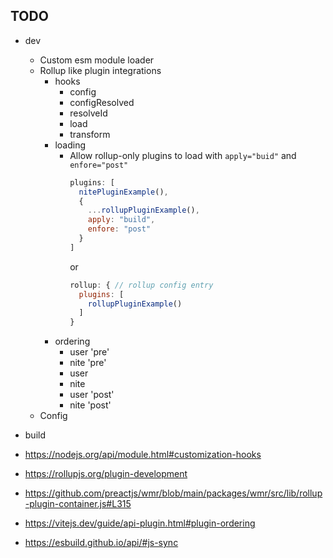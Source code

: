 ## TODO

- dev
  - Custom esm module loader
  - Rollup like plugin integrations
    - hooks
      - config
      - configResolved
      - resolveId
      - load
      - transform
    - loading
      - Allow rollup-only plugins to load with `apply="buid"` and `enfore="post"`
        ```js
        plugins: [
          nitePluginExample(),
          {
            ...rollupPluginExample(),
            apply: "build",
            enfore: "post"
          }
        ]
        ```
        or
        ```js
        rollup: { // rollup config entry
          plugins: [
            rollupPluginExample()
          ]
        }
        ```
    - ordering
      - user 'pre'
      - nite 'pre'
      - user
      - nite
      - user 'post'
      - nite 'post'
  - Config
- build
  
- https://nodejs.org/api/module.html#customization-hooks
- https://rollupjs.org/plugin-development
- https://github.com/preactjs/wmr/blob/main/packages/wmr/src/lib/rollup-plugin-container.js#L315
- https://vitejs.dev/guide/api-plugin.html#plugin-ordering
- https://esbuild.github.io/api/#js-sync